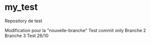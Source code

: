 # my_test
Repository de test

Modification pour la "nouvelle-branche"
Test commit only
Branche 2
Branche 3
Test 26/10
